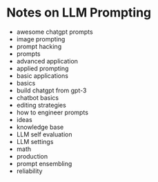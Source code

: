 # Notes on LLM Prompting
- awesome chatgpt prompts
- image prompting
- prompt hacking
- prompts
- advanced application
- applied prompting
- basic applications
- basics
- build chatgpt from gpt-3
- chatbot basics
- editing strategies
- how to engineer prompts
- ideas
- knowledge base
- LLM self evaluation
- LLM settings
- math
- production
- prompt ensembling
- reliability